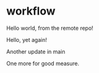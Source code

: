 # workflow

Hello world, from the remote repo!

Hello, yet again!

Another update in main

One more for good measure.

